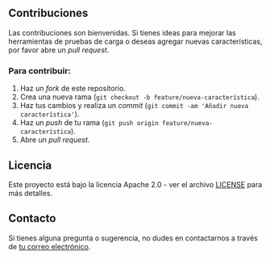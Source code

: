 
## Contribuciones

Las contribuciones son bienvenidas. Si tienes ideas para mejorar las herramientas de pruebas de carga o deseas agregar nuevas características, por favor abre un _pull request_.

### Para contribuir:

1. Haz un _fork_ de este repositorio.
2. Crea una nueva rama (`git checkout -b feature/nueva-característica`).
3. Haz tus cambios y realiza un _commit_ (`git commit -am 'Añadir nueva característica'`).
4. Haz un _push_ de tu rama (`git push origin feature/nueva-característica`).
5. Abre un _pull request_.

## Licencia

Este proyecto está bajo la licencia Apache 2.0 - ver el archivo [LICENSE](LICENSE) para más detalles.

## Contacto

Si tienes alguna pregunta o sugerencia, no dudes en contactarnos a través de [tu correo electrónico](mailto:abdul.aaron3@gmail.com).
